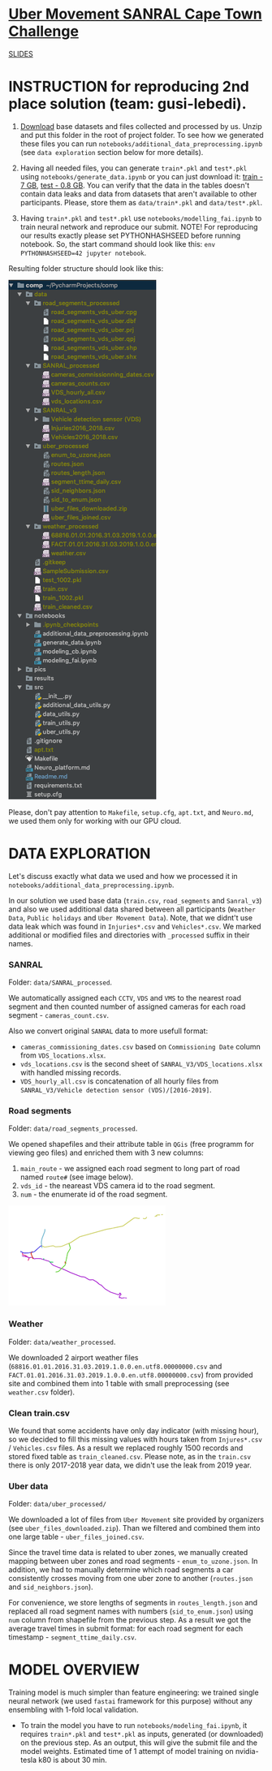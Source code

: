 # [Uber Movement SANRAL Cape Town Challenge](https://zindi.africa/competitions/uber-movement-sanral-cape-town-challenge)

[SLIDES](https://drive.google.com/open?id=1J7NnayPI837LfsLB1vjUMNYaKefcVSRef7VeiRckpw4)


# INSTRUCTION for reproducing 2nd place solution (team: gusi-lebedi).

1. [Download](https://drive.google.com/file/d/19opUsM8CM-qKS36fJI5Ag0yt41dmWQdO/view?usp=sharing) 
base datasets and files collected and processed by us.
Unzip and put this folder in the root of project folder.
To see how we generated these files you can run  `notebooks/additional_data_preprocessing.ipynb`
(see `data exploration` section below for more details).

2. Having all needed files, you can generate `train*.pkl` and `test*.pkl`
using `notebooks/generate_data.ipynb` or you can just download it:
[train - 7 GB](https://drive.google.com/open?id=1EusjFyuG6HuXhVZXVJRIQDxM8CcMFMFV),
[test - 0.8 GB](https://drive.google.com/open?id=1-DCm1D41SXFtOoK45WxbCKEVwNZMWL03).
You can verify that the data in the tables doesn't contain data leaks and
data from datasets that aren't available to other participants. Please, store
them as `data/train*.pkl` and `data/test*.pkl`.

3. Having `train*.pkl` and `test*.pkl` use `notebooks/modelling_fai.ipynb` 
to train neural network and reproduce our submit. NOTE! For reproducing our results exactly please 
set PYTHONHASHSEED before running notebook. So, the start command should look like this:
`env PYTHONHASHSEED=42 jupyter notebook`.

Resulting folder structure should look like this:

![](pics/dirs.png)

Please, don't pay attention to `Makefile`, `setup.cfg`, `apt.txt`,
and `Neuro.md`, we used them only for working with our GPU cloud.


# DATA EXPLORATION
Let's discuss exactly what data we used and how we processed
it in `notebooks/additional_data_preprocessing.ipynb`.

In our solution we used base data (`train.csv`, `road_segments` and `Sanral_v3`)
and also we used additional data
shared between all participants (`Weather Data`, `Public holidays` and `Uber Movement Data`).
Note, that we didnt't use 
data leak which was found in `Injuries*.csv` and `Vehicles*.csv`.
We marked additional or modified files and directories with `_processed` suffix in their names.


### SANRAL
Folder: `data/SANRAL_processed`.

We automatically assigned each `CCTV`, `VDS` and `VMS` to the nearest road segment and then counted number 
of assigned cameras for each road segment - `cameras_count.csv`. 

Also we convert original `SANRAL` data to more usefull format:
* `cameras_commissioning_dates.csv` based on 
`Commissioning Date` column from `VDS_locations.xlsx`.
* `vds_locations.csv` is the second sheet of `SANRAL_V3/VDS_locations.xlsx` with handled missing records.
* `VDS_hourly_all.csv` is concatenation of all hourly files from `SANRAL_V3/Vehicle detection sensor (VDS)/[2016-2019]`.

### Road segments
Folder: `data/road_segments_processed`.

We opened shapefiles and their attribute table in `QGis` (free programm for viewing geo files) and 
enriched them with 3 new columns:
1. `main_route` - we assigned each road segment to long part of road named `route#` (see image below).
2. `vds_id` - the neareast VDS camera id to the road segment.
3. `num` - the enumerate id of the road segment.

![](pics/routes.png)


### Weather
Folder: `data/weather_processed`.

We downloaded 2 airport weather files 
(`68816.01.01.2016.31.03.2019.1.0.0.en.utf8.00000000.csv` and 
`FACT.01.01.2016.31.03.2019.1.0.0.en.utf8.00000000.csv`)
 from provided site and combined them into 1 table with small preprocessing
(see `weather.csv` folder).


### Clean train.csv
We found that some accidents have only day indicator (with missing hour), so we decided to fill this 
missing values with hours taken from `Injures*.csv` / `Vehicles.csv` files. As a result we replaced roughly
1500 records and stored fixed table as `train_cleaned.csv`.
Please note, as in the `train.csv` there is only 2017-2018 year data, we didn't use the leak
from 2019 year.


### Uber data
Folder: `data/uber_processed/`

We downloaded a lot of files from
`Uber Movement` site provided by organizers (see `uber_files_downloaded.zip`).
Than we filtered and 
combined them into one large table - `uber_files_joined.csv`.

Since the travel time data is related to uber zones, we
manually created mapping between uber zones and road segments - `enum_to_uzone.json`.
In addition, we had to manually determine which road segments a car consistently
 crosses moving from one uber zone to another (`routes.json` and `sid_neighbors.json`).
 
For convenience, we store lengths of segments in `routes_length.json` and 
replaced all road segment names with numbers (`sid_to_enum.json`) using
`num` column from shapefile from the previous step. As a result we got the average travel times in
submit format: for each road segment for each timestamp - `segment_ttime_daily.csv`.


# MODEL OVERVIEW

Training model is much simpler than feature engineering: we trained single neural network 
(we used `fastai` framework for this purpose) without
any ensembling with 1-fold local validation.

* To train the model you have to run `notebooks/modeling_fai.ipynb`, it requires `train*.pkl` 
and `test*.pkl` as inputs,
generated (or downloaded) on the previous step. As an output, this will give the 
submit file and the model weights.
Estimated time of 1 attempt of model training on nvidia-tesla k80 is about 30 min.
